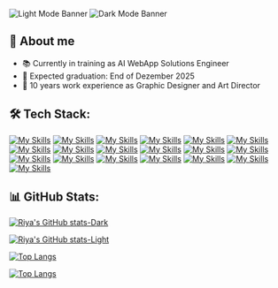 
![Light Mode Banner](https://github.com/user-attachments/assets/ad531c3b-b5d2-4b2c-8c38-7f11aab6cf42#gh-light-mode-only)
![Dark Mode Banner](https://github.com/user-attachments/assets/b7bc7131-5e7d-4998-9f53-f090b5c0a3cb#gh-dark-mode-only)

<!-- Weaving Animation
[![header](https://capsule-render.vercel.app/api?text=Hi,%20I'm%20Riya%20👋&animation=fadeIn&fontAlign=24&fontAlignY=28&fontSize=46&fontColor=5B5FA8&desc=An%20aspiring%20Frontend-Developer%20in%20training%20👩🏻‍💻&descSize=34&descAlign=47&descAlignY=48&height=300&type=waving&color=20:72efdd,90:B156E8#gh-light-mode-only)](https://github.com/riyaueng/github-readme-stats#gh-light-mode-only)

[![header](https://capsule-render.vercel.app/api?text=Hi,%20I'm%20Riya%20👋&animation=fadeIn&fontAlign=24&fontAlignY=28&fontSize=46&fontColor=F0F1FF&desc=An%20aspiring%20Frontend-Developer%20in%20training%20👩🏻‍💻&descSize=34&descAlign=47&descAlignY=48&height=300&type=waving&color=20:72efdd,90:B156E8#gh-dark-mode-only)](https://github.com/riyaueng/github-readme-stats#gh-dark-mode-only) -->

<!--
## Hi, I'm Riya 👋
An aspiring Frontend-Developer in training 👩🏻‍💻 -->

## 🍥 About me
- 📚 Currently in training as AI WebApp Solutions Engineer 
- 🚀 Expected graduation: End of Dezember 2025
- 🎨 10 years work experience as Graphic Designer and Art Director  

## 🛠️ Tech Stack:
<!-- Static icons:
[![My Skills](https://skillicons.dev/icons?i=html,css,tailwind,js,ts,react,vscode,vite,npm,git,github,postman,netlify,supabase,figma,xd,ae,ai,ps&perline=10)](https://skillicons.dev) -->

[![My Skills](https://skillicons.dev/icons?i=html)](https://skillicons.dev)
[![My Skills](https://skillicons.dev/icons?i=css)](https://skillicons.dev)
[![My Skills](https://skillicons.dev/icons?i=tailwind)](https://skillicons.dev)
[![My Skills](https://skillicons.dev/icons?i=js)](https://skillicons.dev)
[![My Skills](https://skillicons.dev/icons?i=ts)](https://skillicons.dev)
[![My Skills](https://skillicons.dev/icons?i=react)](https://skillicons.dev)
[![My Skills](https://skillicons.dev/icons?i=vscode)](https://skillicons.dev)
[![My Skills](https://skillicons.dev/icons?i=vite)](https://skillicons.dev)
[![My Skills](https://skillicons.dev/icons?i=npm)](https://skillicons.dev)
[![My Skills](https://skillicons.dev/icons?i=git)](https://skillicons.dev)
[![My Skills](https://skillicons.dev/icons?i=github)](https://skillicons.dev)
[![My Skills](https://skillicons.dev/icons?i=postman)](https://skillicons.dev)
[![My Skills](https://skillicons.dev/icons?i=netlify)](https://skillicons.dev)
[![My Skills](https://skillicons.dev/icons?i=supabase)](https://skillicons.dev)
[![My Skills](https://skillicons.dev/icons?i=figma)](https://skillicons.dev)
[![My Skills](https://skillicons.dev/icons?i=xd)](https://skillicons.dev)
[![My Skills](https://skillicons.dev/icons?i=ae)](https://skillicons.dev)
[![My Skills](https://skillicons.dev/icons?i=ai)](https://skillicons.dev)
[![My Skills](https://skillicons.dev/icons?i=ps)](https://skillicons.dev)

## 📊 GitHub Stats:

[![Riya's GitHub stats-Dark](https://github-readme-stats.vercel.app/api?username=riyaueng&custom_title=Riya's+GitHub+Stats&show_icons=true&theme=nightowl#gh-dark-mode-only)](https://github.com/riyaueng/github-readme-stats#gh-dark-mode-only)

[![Riya's GitHub stats-Light](https://github-readme-stats.vercel.app/api?username=riyaueng&custom_title=Riya's+GitHub+Stats&show_icons=true&theme=catppuccin_latte&title_color=12C7B7&bg_color=00000000#gh-light-mode-only)](https://github.com/riyaueng/github-readme-stats#gh-light-mode-only)

[![Top Langs](https://github-readme-stats.vercel.app/api/top-langs/?username=riyaueng&layout=compact&theme=nightowl&title_color0B389E1#gh-dark-mode-only)](https://github.com/riyaueng/github-readme-stats#gh-dark-mode-only)

[![Top Langs](https://github-readme-stats.vercel.app/api/top-langs/?username=riyaueng&layout=compact&title_color=12C7B7#gh-light-mode-only)](https://github.com/riyaueng/github-readme-stats#gh-light-mode-only)

